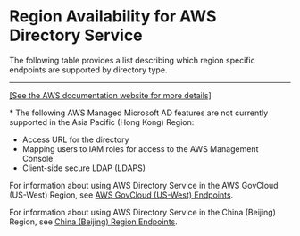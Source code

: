 # Region Availability for AWS Directory Service<a name="regions"></a>

The following table provides a list describing which region specific endpoints are supported by directory type\.


****  
[\[See the AWS documentation website for more details\]](http://docs.aws.amazon.com/directoryservice/latest/admin-guide/regions.html)

\* The following AWS Managed Microsoft AD features are not currently supported in the Asia Pacific \(Hong Kong\) Region:
+ Access URL for the directory
+ Mapping users to IAM roles for access to the AWS Management Console
+ Client\-side secure LDAP \(LDAPS\)

For information about using AWS Directory Service in the AWS GovCloud \(US\-West\) Region, see [AWS GovCloud \(US\-West\) Endpoints](https://docs.aws.amazon.com/govcloud-us/latest/UserGuide/using-govcloud-endpoints.html)\.

For information about using AWS Directory Service in the China \(Beijing\) Region, see [China \(Beijing\) Region Endpoints](http://docs.amazonaws.cn/en_us/general/latest/gr/rande.html#cnnorth_region)\. 